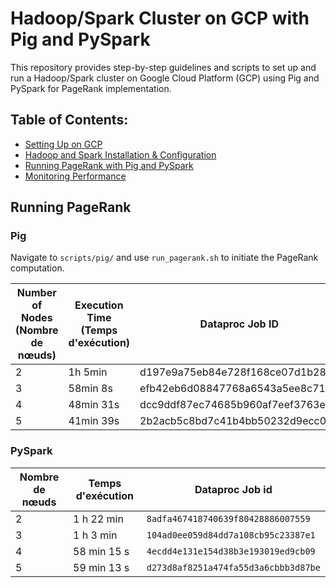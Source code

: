 # Hadoop/Spark Cluster on GCP with Pig and PySpark

This repository provides step-by-step guidelines and scripts to set up and run a Hadoop/Spark cluster on Google Cloud Platform (GCP) using Pig and PySpark for PageRank implementation.

## Table of Contents:
- [Setting Up on GCP](./setup/gcp_setup.md)
- [Hadoop and Spark Installation & Configuration](./setup/hadoop_spark_setup.md)
- [Running PageRank with Pig and PySpark](#running-pagerank)
- [Monitoring Performance](./monitoring/performance_monitoring.md)

## Running PageRank

### Pig

Navigate to `scripts/pig/` and use `run_pagerank.sh` to initiate the PageRank computation.


| Number of Nodes (Nombre de nœuds) | Execution Time (Temps d'exécution) | Dataproc Job ID             |
|----------------------------------|-----------------------------------|-----------------------------|
| 2                                | 1h 5min                          | d197e9a75eb84e728f168ce07d1b2849 |
| 3                                | 58min 8s                         | efb42eb6d08847768a6543a5ee8c7176 |
| 4                                | 48min 31s                        | dcc9ddf87ec74685b960af7eef3763ea |
| 5                                | 41min 39s                        | 2b2acb5c8bd7c41b4bb50232d9ecc0bd |

### PySpark


| Nombre de nœuds | Temps d'exécution | Dataproc Job id                         |
|-----------------|-------------------|-----------------------------------------|
| 2               | 1 h 22 min        | `8adfa467418740639f80428886007559`       |
| 3               | 1 h 3 min         | `104ad0ee059d84dd7a108cb95c23387e1`      |
| 4               | 58 min 15 s       | `4ecdd4e131e154d38b3e193019ed9cb09`      |
| 5               | 59 min 13 s       | `d273d8af8251a474fa55d3a6cbbb3d87be`     |


